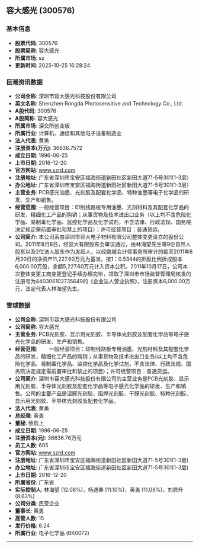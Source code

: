 ## 容大感光 (300576)

### 基本信息

- **股票代码**: 300576
- **股票简称**: 容大感光
- **所属市场**: sz
- **更新时间**: 2025-10-25 16:28:24

### 巨潮资讯数据

- **公司全称**: 深圳市容大感光科技股份有限公司
- **英文名称**: Shenzhen Rongda Photosensitive and Technology Co., Ltd.
- **A股代码**: 300576
- **A股简称**: 容大感光
- **所属市场**: 深交所创业板
- **所属行业**: 计算机、通信和其他电子设备制造业
- **法人代表**: 黄勇
- **注册资本(万元)**: 36636.7572
- **成立日期**: 1996-06-25
- **上市日期**: 2016-12-20
- **官方网站**: www.szrd.com
- **注册地址**: 广东省深圳市宝安区福海街道新田社区新田大道71-5号301(1-3层）
- **办公地址**: 广东省深圳市宝安区福海街道新田社区新田大道71-5号301(1-3层）
- **主营业务**: PCB感光油墨、光刻胶及配套化学品、特种油墨等电子化学品的研发、生产和销售。
- **经营范围**: 一般经营项目：印制线路板专用油墨、光刻材料及其配套化学品的研发，精细化工产品的购销；从事货物及技术进出口业务（以上均不含危险化学品、易制毒化学品、监控化学品及化学试剂，不含法律、行政法规、国务院决定规定需前置审批和禁止的项目）；许可经营项目：普通货运。
- **公司简介**: 本公司系由深圳市容大电子材料有限公司整体变更设立的股份公司。2011年8月8日，经容大有限股东会审议通过，由林海望先生等9位自然人股东以及2位法人股东作为发起人，以经鹏城会计师事务所审计的截至2011年6月30日的净资产11,227.60万元为基准，按1：0.5344的折股比例折成股本6,000.00万股，余额5,227.60万元计入资本公积。2011年10月17日，公司本次整体变更工商变更登记手续办理完毕，领取了深圳市市场监督管理局核发的注册号为440306102735649的《企业法人营业执照》，注册资本6,000.00万元，法定代表人林海望先生。

### 雪球数据

- **公司全称**: 深圳市容大感光科技股份有限公司
- **公司简称**: 容大感光
- **主营业务**: PCB光刻胶、显示用光刻胶、半导体光刻胶及配套化学品等电子感光化学品的研发、生产和销售。
- **经营范围**: 　　一般经营项目：印制线路板专用油墨、光刻材料及其配套化学品的研发，精细化工产品的购销；从事货物及技术进出口业务(以上均不含危险化学品、易制毒化学品、监控化学品及化学试剂，不含法律、行政法规、国务院决定规定需前置审批和禁止的项目)；许可经营项目：普通货运。
- **公司简介**: 深圳市容大感光科技股份有限公司的主营业务是PCB光刻胶、显示用光刻胶、半导体光刻胶及配套化学品等电子感光化学品的研发、生产和销售。公司的主要产品是湿膜光刻胶、阻焊光刻胶、干膜光刻胶、特种光刻胶、显示用光刻胶、半导体光刻胶及配套化学品。
- **法人代表**: 黄勇
- **总经理**: 黄勇
- **董秘**: 蔡启上
- **成立日期**: 1996-06-25
- **注册资本(元)**: 36636.76万元
- **员工人数**: 605
- **官方网站**: www.szrd.com
- **注册地址**: 广东省深圳市宝安区福海街道新田社区新田大道71-5号301(1-3层)
- **办公地址**: 广东省深圳市宝安区福海街道新田社区新田大道71-5号301(1-3层)
- **上市日期**: 2016-12-20
- **所属省份**: 广东省
- **实际控制人**: 林海望 (12.08%)，杨遇春 (11.10%)，黄勇 (11.08%)，刘启升 (8.63%)
- **公司分类**: 民营企业
- **董事长**: 黄勇
- **高管人数**: 15
- **发行价格**: 8.24
- **所属行业**: 电子化学品 (BK0072)

---